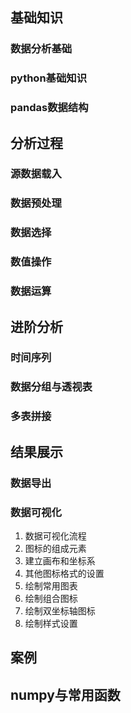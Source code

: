 ## 基础知识
### 数据分析基础
### python基础知识
### pandas数据结构

## 分析过程
### 源数据载入
### 数据预处理
### 数据选择
### 数值操作
### 数据运算

## 进阶分析
### 时间序列
### 数据分组与透视表
### 多表拼接

## 结果展示
### 数据导出
### 数据可视化 
1. 数据可视化流程
2. 图标的组成元素
3. 建立画布和坐标系
4. 其他图标格式的设置
5. 绘制常用图表
6. 绘制组合图标
7. 绘制双坐标轴图标
8. 绘制样式设置

## 案例

## numpy与常用函数

